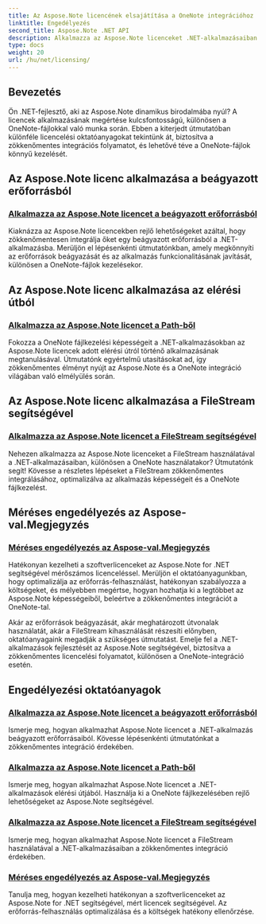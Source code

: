 ```yaml
---
title: Az Aspose.Note licencének elsajátítása a OneNote integrációhoz
linktitle: Engedélyezés
second_title: Aspose.Note .NET API
description: Alkalmazza az Aspose.Note licenceket .NET-alkalmazásaiban! Fedezze fel az erőforrások beágyazásának, az elérési utak, a FileStream és a hatékony, mért licencelés használatának lépésenkénti útmutatóit.
type: docs
weight: 20
url: /hu/net/licensing/
---
```

## Bevezetés

Ön .NET-fejlesztő, aki az Aspose.Note dinamikus birodalmába nyúl? A licencek alkalmazásának megértése kulcsfontosságú, különösen a OneNote-fájlokkal való munka során. Ebben a kiterjedt útmutatóban különféle licencelési oktatóanyagokat tekintünk át, biztosítva a zökkenőmentes integrációs folyamatot, és lehetővé téve a OneNote-fájlok könnyű kezelését.

## Az Aspose.Note licenc alkalmazása a beágyazott erőforrásból
### [Alkalmazza az Aspose.Note licencet a beágyazott erőforrásból](./apply-license-embedded-resource/)

Kiaknázza az Aspose.Note licencekben rejlő lehetőségeket azáltal, hogy zökkenőmentesen integrálja őket egy beágyazott erőforrásból a .NET-alkalmazásba. Merüljön el lépésenkénti útmutatónkban, amely megkönnyíti az erőforrások beágyazását és az alkalmazás funkcionalitásának javítását, különösen a OneNote-fájlok kezelésekor.

## Az Aspose.Note licenc alkalmazása az elérési útból
### [Alkalmazza az Aspose.Note licencet a Path-ből](./apply-license-from-path/)

Fokozza a OneNote fájlkezelési képességeit a .NET-alkalmazásokban az Aspose.Note licencek adott elérési útról történő alkalmazásának megtanulásával. Útmutatónk egyértelmű utasításokat ad, így zökkenőmentes élményt nyújt az Aspose.Note és a OneNote integráció világában való elmélyülés során.

## Az Aspose.Note licenc alkalmazása a FileStream segítségével
### [Alkalmazza az Aspose.Note licencet a FileStream segítségével](./apply-license-using-filestream/)

Nehezen alkalmazza az Aspose.Note licenceket a FileStream használatával a .NET-alkalmazásaiban, különösen a OneNote használatakor? Útmutatónk segít! Kövesse a részletes lépéseket a FileStream zökkenőmentes integrálásához, optimalizálva az alkalmazás képességeit és a OneNote fájlkezelést.

## Méréses engedélyezés az Aspose-val.Megjegyzés
### [Méréses engedélyezés az Aspose-val.Megjegyzés](./metered-licensing/)

Hatékonyan kezelheti a szoftverlicenceket az Aspose.Note for .NET segítségével mérőszámos licenceléssel. Merüljön el oktatóanyagunkban, hogy optimalizálja az erőforrás-felhasználást, hatékonyan szabályozza a költségeket, és mélyebben megértse, hogyan hozhatja ki a legtöbbet az Aspose.Note képességeiből, beleértve a zökkenőmentes integrációt a OneNote-tal.

Akár az erőforrások beágyazását, akár meghatározott útvonalak használatát, akár a FileStream kihasználását részesíti előnyben, oktatóanyagaink megadják a szükséges útmutatást. Emelje fel a .NET-alkalmazások fejlesztését az Aspose.Note segítségével, biztosítva a zökkenőmentes licencelési folyamatot, különösen a OneNote-integráció esetén.
## Engedélyezési oktatóanyagok
### [Alkalmazza az Aspose.Note licencet a beágyazott erőforrásból](./apply-license-embedded-resource/)
Ismerje meg, hogyan alkalmazhat Aspose.Note licencet a .NET-alkalmazás beágyazott erőforrásaiból. Kövesse lépésenkénti útmutatónkat a zökkenőmentes integráció érdekében.
### [Alkalmazza az Aspose.Note licencet a Path-ből](./apply-license-from-path/)
Ismerje meg, hogyan alkalmazhat Aspose.Note licencet a .NET-alkalmazások elérési útjából. Használja ki a OneNote fájlkezelésében rejlő lehetőségeket az Aspose.Note segítségével.
### [Alkalmazza az Aspose.Note licencet a FileStream segítségével](./apply-license-using-filestream/)
Ismerje meg, hogyan alkalmazhat Aspose.Note licencet a FileStream használatával a .NET-alkalmazásaiban a zökkenőmentes integráció érdekében.
### [Méréses engedélyezés az Aspose-val.Megjegyzés](./metered-licensing/)
Tanulja meg, hogyan kezelheti hatékonyan a szoftverlicenceket az Aspose.Note for .NET segítségével, mért licencek segítségével. Az erőforrás-felhasználás optimalizálása és a költségek hatékony ellenőrzése.